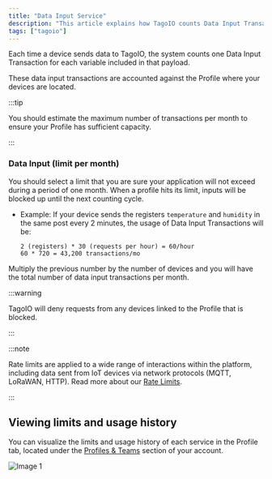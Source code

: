 ```yaml
---
title: "Data Input Service"
description: "This article explains how TagoIO counts Data Input Transactions when devices send data, and where to view limits and usage history for each Profile. It also reminds you to estimate your monthly transaction volume."
tags: ["tagoio"]
---
```

Each time a device sends data to TagoIO, the system counts one Data Input Transaction for each variable included in that payload.

These data input transactions are accounted against the Profile where your devices are located.

:::tip

You should estimate the maximum number of transactions per month to ensure your Profile has sufficient capacity.

:::

### Data Input (limit per month)
You should select a limit that you are sure your application will not exceed during a period of one month. When a profile hits its limit, inputs will be blocked up until the next counting cycle.

*   Example: If your device sends the registers `temperature` and `humidity` in the same post every 2 minutes, the usage of Data Input Transactions will be:
    ```text
    2 (registers) * 30 (requests per hour) = 60/hour
    60 * 720 = 43,200 transactions/mo
    ```
Multiply the previous number by the number of devices and you will have the total number of data input transactions per month.

:::warning

TagoIO will deny requests from any devices linked to the Profile that is blocked.

:::

:::note

Rate limits are applied to a wide range of interactions within the platform, including data sent from IoT devices via network protocols (MQTT, LoRaWAN, HTTP). Read more about our [Rate Limits](/docs/tagoio/profiles/services/rate-limits-hard-limits.md).

:::

## Viewing limits and usage history
You can visualize the limits and usage history of each service in the Profile tab, located under the [Profiles & Teams](https://admin.tago.io/profile) section of your account.

![Image 1](/docs_imagem/tagoio/external-f4bf5eb6.png)